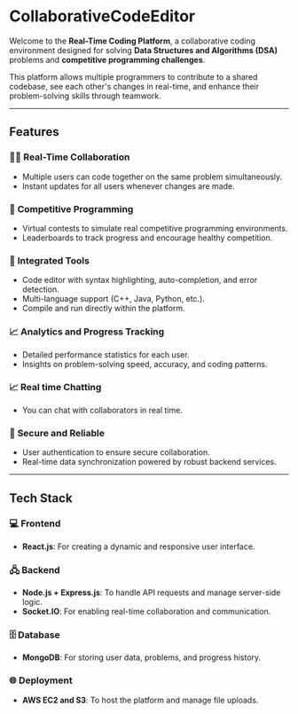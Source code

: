 # **CollaborativeCodeEditor**

Welcome to the **Real-Time Coding Platform**, a collaborative coding environment designed for solving **Data Structures and Algorithms (DSA)**  problems and **competitive programming challenges**.

This platform allows multiple programmers to contribute to a shared codebase, see each other's changes in real-time, and enhance their problem-solving skills through teamwork.

---

## **Features**

### 👩‍💻 **Real-Time Collaboration**
- Multiple users can code together on the same problem simultaneously.
- Instant updates for all users whenever changes are made.

### 🚀 **Competitive Programming**
- Virtual contests to simulate real competitive programming environments.
- Leaderboards to track progress and encourage healthy competition.

### 🔧 **Integrated Tools**
- Code editor with syntax highlighting, auto-completion, and error detection.
- Multi-language support (C++, Java, Python, etc.).
- Compile and run directly within the platform.

### 📈 **Analytics and Progress Tracking**
- Detailed performance statistics for each user.
- Insights on problem-solving speed, accuracy, and coding patterns.

### 📈 **Real time Chatting**
- You can chat with collaborators in real time.

### 🔐 **Secure and Reliable**
- User authentication to ensure secure collaboration.
- Real-time data synchronization powered by robust backend services.



---

## **Tech Stack**

### 💻 **Frontend**
- **React.js**: For creating a dynamic and responsive user interface.

### 🖧 **Backend**
- **Node.js + Express.js**: To handle API requests and manage server-side logic.
- **Socket.IO**: For enabling real-time collaboration and communication.

### 🗄️ **Database**
- **MongoDB**: For storing user data, problems, and progress history.

### 🌐 **Deployment**
- **AWS EC2 and S3**: To host the platform and manage file uploads.
